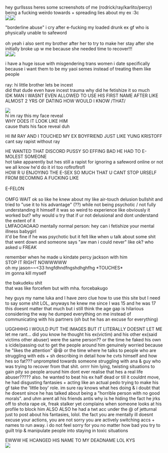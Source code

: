 <p>hey gurllssss heres some screenshots of me (rodrick/ray/karlito/percy) being a fucking weirdo towards + spreading lies about my ex :3c<br><img src="https://i.imgur.com/tqiyaey.png"><img src="https://i.imgur.com/ggDsv3B.png"></p>

<p>"borderline abuse" i cry after e-fucking my loaded drunk ex gf who is physically unable to safeword<br><br>oh yeah i also sent my brother after her to try to make her stay after she initially broke up w me because she needed time to recover!!!<br><img src="https://i.imgur.com/bQKsSnQ.png"><img src="https://i.imgur.com/6M50Jz5.png"></p>

<p>i have a huge issue with misgendering trans women i date specifically because i want them to be my yaoi semes instead of treating them like people<br><br>ray: hi little brother lets be incest<br>did that dude even have incest trauma why did he fetishize it so much<br>IDK MAN I WASNT EVEN ALLOWED TO USE HIS FIRST NAME AFTER LIKE ALMOST 2 YRS OF DATING HOW WOULD I KNOW /THAT/</p>

<p><img src="https://i.redd.it/4lr7ph7d2b5d1.jpeg"><br>hi im ray this my face reveal<br>WHY DOES IT LOOK LIKE HIM<br>cause thats his face reveal duh</p>
<p>HI IM RAY AND I TOUCHED MY EX BOYFRIEND JUST LIKE YUNG KRISTOFF cant say rapist without ray</p>

<p>HE WANTED THAT DISCORD PUSSY SO EFFING BAD HE HAD TO E-MOLEST SOMEONE<br>hot take apparently but hes still a rapist for ignoring a safeword online or not we all know he'd do it irl too roflroflrofl<br>HOW R U ENJOYING THE E-SEX SO MUCH THAT U CANT STOP URSELF FROM BECOMING A FUCKING LIKE<br><br>E-FELON
  <br><br>
OMFG WAIT ok so like he knew about my like air-touch delusion bullshit and tried to "use it to his advantage" (??) while not being psychotic / not fully understanding it himself it was so weird to experience like obviously it worked but? why would u try that if ur not delusional and dont understand the extent of it<br>LMFAOOAOAAO mentally normal person: hey can i fetishize your mental illness babygirl<br>it'd be fine if he was psychotic but it felt like when u talk about some shit that went down and someone says "aw man i could never" like ok? who asked u FREAK</p><p>remember when he made u kindate percy jackson with him<br>STOP IT RIGHT NOWWWWW<br>oh my jason~~<33 hngfdhndfngshdhghfhg *TOUCHES*<br>im gonna kill myself</p><p>the bakudeku shit<br>that was like forcefem but with mha. forcebakugo</p>

<p>hey guys my name luka and I have zero clue how to use this site but I need to say some shit LOL, anyways he knew me since I was 15 and he was 17 this doesnt matter that much but i still think the age gap is hilarious considering the way he dumped everything on me instead of communicating with his partners (oh but he has an excuse for everything)</p>

<p>UGGHHHG I WOULD PUT THE IMAGES BUT IT LITERALLY DOESNT LET ME let me rant... did you know he thought his ex(victim) and his other ex(said victims other abuser) were the same person?? or the time he faked his own s icide/passing out to get the people around him genuinely worried because he "likes the attention" 😆😆 or the time where he talks to people who are struggling with eds + sh describing in detail how he cvts himself and how hes so fat??? unprompted towards someone struggling with ana & guy who was trying to recover from that shit. orrrr him lying,  twisting situations to gain pity so people around him dont ever realise that hes a real life abuser????? also. he wanted to beat his ex half dead or till it couldnt move, he had disgusting fantasies + acting like an actual pedo trying to make his gf take the 'little boy' role. im sure ray knows what hes doing & i doubt that he doesnt since he has talked about being a "horrible person with no good morals". and uhm arent all his friends antis why is he hiding the fact he jrks off to shota rape ok, freak stalker yet complains when someone looks at his profile to block him ALSO ALSO he had a twt acc under the @ of jetturnal just to post about his fantasies, lolol. the fact you are mentally ill doesnt excuse your actions, you are not sorry you are actively switching accs + names to run away. i do not feel sorry for you no matter how bad you try to guilt trip & manipulate people into staying in toxic situations</p>

<p>EWWW HE HCANGED HIS NAME TO MY DEADNAME LOL KYS<br><img src="https://i.imgur.com/4NkzY6I.png"></p>
